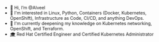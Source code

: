 - 👋 Hi, I’m @Alveel
- 👀 I'm interested in Linux, Python, Containers (Docker, Kubernetes, OpenShift), Infrastructure as Code, CI/CD, and anything DevOps.
- 🌱 I'm currently deepening my knowledge on Kubernetes networking, OpenShift, and Terraform.
- [🎓](https://www.credly.com/users/alwyn/badges) Red Hat Certified Engineer and Certified Kubernetes Administrator
